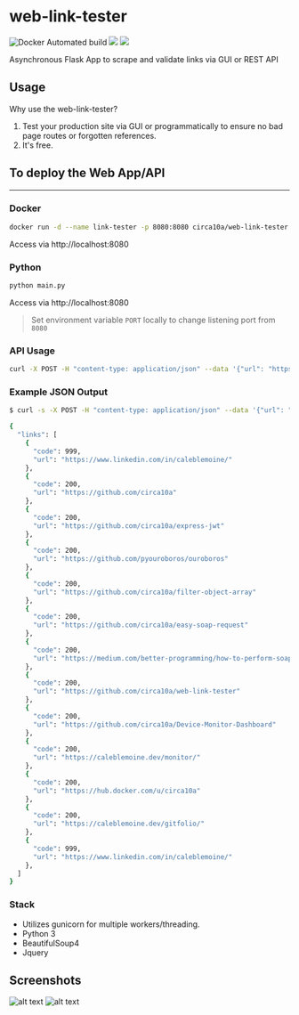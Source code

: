 # web-link-tester

![Docker Automated build](https://img.shields.io/docker/automated/jrottenberg/ffmpeg.svg)
[![](https://images.microbadger.com/badges/image/circa10a/web-link-tester.svg)](https://microbadger.com/images/circa10a/web-link-tester "Get your own image badge on microbadger.com")
[![](https://images.microbadger.com/badges/version/circa10a/web-link-tester.svg)](https://microbadger.com/images/circa10a/web-link-tester "Get your own version badge on microbadger.com")

Asynchronous Flask App to scrape and validate links via GUI or REST API

## Usage
Why use the web-link-tester?

1) Test your production site via GUI or programmatically to ensure no bad page routes or forgotten references.
2) It's free.

## To deploy the Web App/API
---

### Docker

```bash
docker run -d --name link-tester -p 8080:8080 circa10a/web-link-tester
```

Access via http://localhost:8080

### Python

```bash
python main.py
```

Access via http://localhost:8080

> Set environment variable `PORT` locally to change listening port from `8080`

### API Usage

```bash
curl -X POST -H "content-type: application/json" --data '{"url": "https://www.github.com"}' http://localhost:8080/api
```

### Example JSON Output

```bash
$ curl -s -X POST -H "content-type: application/json" --data '{"url": "https://caleblemoine.dev"}' http://localhost:8080/api

{
  "links": [
    {
      "code": 999,
      "url": "https://www.linkedin.com/in/caleblemoine/"
    },
    {
      "code": 200,
      "url": "https://github.com/circa10a"
    },
    {
      "code": 200,
      "url": "https://github.com/circa10a/express-jwt"
    },
    {
      "code": 200,
      "url": "https://github.com/pyouroboros/ouroboros"
    },
    {
      "code": 200,
      "url": "https://github.com/circa10a/filter-object-array"
    },
    {
      "code": 200,
      "url": "https://github.com/circa10a/easy-soap-request"
    },
    {
      "code": 200,
      "url": "https://medium.com/better-programming/how-to-perform-soap-requests-with-node-js-4a9627070eb6"
    },
    {
      "code": 200,
      "url": "https://github.com/circa10a/web-link-tester"
    },
    {
      "code": 200,
      "url": "https://github.com/circa10a/Device-Monitor-Dashboard"
    },
    {
      "code": 200,
      "url": "https://caleblemoine.dev/monitor/"
    },
    {
      "code": 200,
      "url": "https://hub.docker.com/u/circa10a"
    },
    {
      "code": 200,
      "url": "https://caleblemoine.dev/gitfolio/"
    },
    {
      "code": 999,
      "url": "https://www.linkedin.com/in/caleblemoine/"
    },
  ]
}
```

### Stack
- Utilizes gunicorn for multiple workers/threading.
- Python 3
- BeautifulSoup4
- Jquery

## Screenshots

![alt text](https://i.imgur.com/cwC8HcK.png)
![alt text](https://i.imgur.com/9l6OHDX.png)
